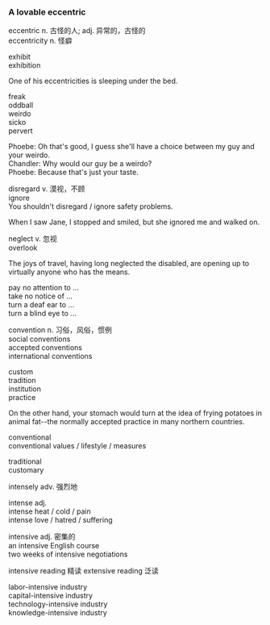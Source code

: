 ### A lovable eccentric  
eccentric n. 古怪的人; adj. 异常的，古怪的  
eccentricity n. 怪癖  
  
exhibit  
exhibition  
  
One of his eccentricities is sleeping under the bed.  
  
freak  
oddball  
weirdo  
sicko  
pervert  
  
Phoebe: Oh that's good, I guess she'll have a choice between my guy and your weirdo.  
Chandler: Why would our guy be a weirdo?  
Phoebe: Because that's just your taste.  
  
disregard v. 漠视，不顾  
ignore  
You shouldn't disregard / ignore safety problems.  
  
When I saw Jane, I stopped and smiled, but she ignored me and walked on.  
  
neglect v. 忽视  
overlook  
  
The joys of travel, having long neglected the disabled, are opening up to virtually anyone who has the means.  
  
pay no attention to ...  
take no notice of ...  
turn a deaf ear to ...  
turn a blind eye to ...  
  
convention n. 习俗，风俗，惯例  
social conventions  
accepted conventions  
international conventions  
  
custom  
tradition  
institution  
practice  
  
On the other hand, your stomach would turn at the idea of frying potatoes in animal fat--the normally accepted practice in many northern countries.  
  
conventional  
conventional values / lifestyle / measures  
  
traditional  
customary  
  
intensely adv. 强烈地  
  
intense adj.  
intense heat / cold / pain  
intense love / hatred / suffering    
  
intensive adj.  密集的  
an intensive English course  
two weeks of intensive negotiations  
  
intensive reading 精读
extensive reading 泛读  
  
labor-intensive industry  
capital-intensive industry  
technology-intensive industry  
knowledge-intensive industry  